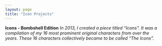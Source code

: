 ```yaml
---
layout: page
title: "Icon Projects"
---
```


**Icons - Bombshell Edition**
_In 2013, I created a piece titled “Icons”. It was a compilation of my 16 most prominent original characters from over the years. These 16 characters collectively became to be called “The Icons”._